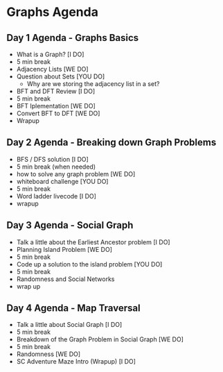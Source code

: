 # Graphs Agenda

## Day 1 Agenda - Graphs Basics

- What is a Graph? [I DO]
- 5 min break
- Adjacency Lists [WE DO]
- Question about Sets [YOU DO]
  - Why are we storing the adjacency list in a set?
- BFT and DFT Review [I DO]
- 5 min break
- BFT Iplementation [WE DO]
- Convert BFT to DFT [WE DO]
- Wrapup

## Day 2 Agenda - Breaking down Graph Problems

- BFS / DFS solution [I DO]
- 5 min break (when needed)
- how to solve any graph problem [WE DO]
- whiteboard challenge [YOU DO]
- 5 min break
- Word ladder livecode [I DO]
- wrapup

## Day 3 Agenda - Social Graph

- Talk a little about the Earliest Ancestor problem [I DO]
- Planning Island Problem [WE DO]
- 5 min break
- Code up a solution to the island problem [YOU DO]
- 5 min break
- Randomness and Social Networks
- wrap up

## Day 4 Agenda - Map Traversal

- Talk a little about Social Graph [I DO]
- 5 min break
- Breakdown of the Graph Problem in Social Graph [WE DO]
- 5 min break
- Randomness [WE DO]
- SC Adventure Maze Intro (Wrapup) [I DO]
